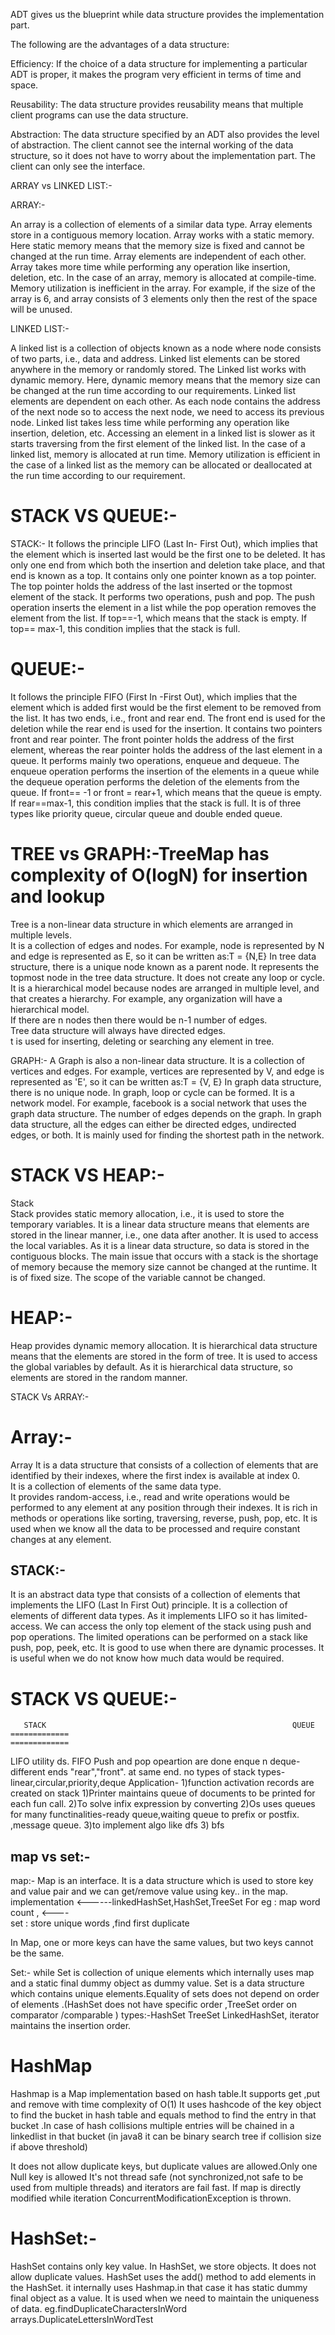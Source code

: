 ADT gives us the blueprint while data structure provides the
implementation part.

The following are the advantages of a data structure:

Efficiency: If the choice of a data structure for implementing a particular ADT is proper, 
it makes the program very efficient in terms of time and space.

Reusability: The data structure provides reusability means that multiple client programs 
can use the data structure.

Abstraction: The data structure specified by an ADT also provides the level of abstraction. 
The client cannot see the internal working of the data structure, so it does not have to worry about the implementation part.
The client can only see the interface.

ARRAY vs LINKED LIST:-

ARRAY:-

An array is a collection of elements of a similar data type.
Array elements store in a contiguous memory location.
Array works with a static memory. 
Here static memory means that the memory size is fixed and cannot be changed at the run time.
Array elements are independent of each other.
Array takes more time while performing any operation like insertion, deletion, etc.
In the case of an array, memory is allocated at compile-time.	
Memory utilization is inefficient in the array. For example, if the size of the array is 6,
and array consists of 3 elements only then the rest of the space will be unused.

LINKED LIST:-

A linked list is a collection of objects known as a node where node consists of two parts, i.e., data and address.
Linked list elements can be stored anywhere in the memory or randomly stored.
The Linked list works with dynamic memory. 
Here, dynamic memory means that the memory size can be changed at the run time according to our requirements.
Linked list elements are dependent on each other.
As each node contains the address of the next node so to access the next node, we need to access its previous node.
Linked list takes less time while performing any operation like insertion, deletion, etc.
Accessing an element in a linked list is slower as it starts traversing from the first element of the linked list.
In the case of a linked list, memory is allocated at run time.
Memory utilization is efficient in the case of a linked list as the memory can be allocated or deallocated at 
the run time according to our requirement.


STACK VS QUEUE:-
=======================
STACK:-
It follows the principle LIFO (Last In- First Out), which implies that the element which is inserted last 
would be the first one to be deleted.
It has only one end from which both the insertion and deletion take place, and that end is known as a top.
It contains only one pointer known as a top pointer. 
The top pointer holds the address of the last inserted or the topmost element of the stack.
It performs two operations, push and pop. The push operation inserts the element in a list while 
the pop operation removes the element from the list.
If top==-1, which means that the stack is empty.
If top== max-1, this condition implies that the stack is full.

QUEUE:-
===================
It follows the principle FIFO (First In -First Out), which implies that the element which is added first
would be the first element to be removed from the list.
It has two ends, i.e., front and rear end.
The front end is used for the deletion while the rear end is used for the insertion.
It contains two pointers front and rear pointer. The front pointer holds the address of the first element,
whereas the rear pointer holds the address of the last element in a queue.
It performs mainly two operations, enqueue and dequeue. 
The enqueue operation performs the insertion of the elements in a queue while
the dequeue operation performs the deletion of the elements from the queue.
If front== -1 or front = rear+1, which means that the queue is empty.
If rear==max-1, this condition implies that the stack is full.
It is of three types like priority queue, circular queue and double ended queue.

TREE vs GRAPH:-TreeMap has complexity of O(logN) for insertion and lookup
===========================
Tree is a non-linear data structure in which elements are arranged in multiple levels.	
It is a collection of edges and nodes. For example, node is represented by N and edge is represented as E, 
so it can be written as:T = {N,E} 
In tree data structure, there is a unique node known as a parent node. 
It represents the topmost node in the tree data structure.
It does not create any loop or cycle.
It is a hierarchical model because nodes are arranged in multiple level, and that creates a hierarchy.
For example, any organization will have a hierarchical model.	
If there are n nodes then there would be n-1 number of edges.	
Tree data structure will always have directed edges.	
t is used for inserting, deleting or searching any element in tree.	


GRAPH:-
A Graph is also a non-linear data structure.
It is a collection of vertices and edges. For example, vertices are represented by V, and edge is represented as 'E', 
so it can be written as:T = {V, E}
In graph data structure, there is no unique node.
In graph, loop or cycle can be formed.
It is a network model. For example, facebook is a social network that uses the graph data structure.
The number of edges depends on the graph.
In graph data structure, all the edges can either be directed edges, undirected edges, or both.
It is mainly used for finding the shortest path in the network.

STACK VS HEAP:-
===========================
Stack	
Stack provides static memory allocation, i.e., it is used to store the temporary variables.
It is a linear data structure means that elements are stored in the linear manner, i.e., one data after another.
It is used to access the local variables.
As it is a linear data structure, so data is stored in the contiguous blocks.
The main issue that occurs with a stack is the shortage of memory because the memory size cannot be changed at the runtime.
It is of fixed size.
The scope of the variable cannot be changed.

HEAP:-
========
Heap provides dynamic memory allocation. 
It is hierarchical data structure means that the elements are stored in the form of tree.
It is used to access the global variables by default.
As it is hierarchical data structure, so elements are stored in the random manner.

	


STACK Vs ARRAY:-

Array:-
=========
Array
It is a data structure that consists of a collection of elements that are identified by their indexes, 
where the first index is available at index 0.	
It is a collection of elements of the same data type.	
It provides random-access, i.e., read and write operations would be performed to any element at
any position through their indexes.	
It is rich in methods or operations like sorting, traversing, reverse, push, pop, etc.
It is used when we know all the data to be processed and require constant changes at any element.

STACK:-
-----------
It is an abstract data type that consists of a collection of elements that implements the LIFO (Last In First Out) principle.
It is a collection of elements of different data types.
As it implements LIFO so it has limited-access. 
We can access the only top element of the stack using push and pop operations.
The limited operations can be performed on a stack like push, pop, peek, etc.
It is good to use when there are dynamic processes. 
It is useful when we do not know how much data would be required.

STACK VS QUEUE:-
=====================
       STACK                                                       QUEUE
    =============                                               =============
   LIFO utility ds.                                                 FIFO
   Push and pop opeartion are done                     enque n deque- different ends "rear","front".
   at same end.
   no types of stack                                    types-linear,circular,priority,deque
   Application-
1)function activation records are created on stack      1)Printer maintains queue of documents to be printed
for each fun call.
2)To solve infix expression by converting          2)Os uses queues for many functinalities-ready queue,waiting queue
to prefix or postfix.                                   ,message queue.
3)to implement algo like dfs                        3) bfs



map vs set:-
---------------
map:-
Map is an interface.
It is a data structure which is used to store key and value pair and we can get/remove value using key..
in the map.   
implementation <------linkedHashSet,HashSet,TreeSet
For eg : map word count ,   <----                     
set : store unique words ,find first duplicate

In Map, one or more keys can have the same values, but two keys cannot be the same.


Set:-
while Set is collection of unique elements which internally uses map and a static final dummy object as dummy value.
Set is a data structure which contains unique elements.Equality of sets does not depend on order
of elements .(HashSet does not have specific order ,TreeSet order on comparator /comparable )
types:-HashSet
       TreeSet
       LinkedHashSet, iterator maintains the insertion order.


HashMap 
======================
Hashmap is a Map implementation based on hash table.It supports get ,put and remove with time complexity of O(1)
It uses hashcode of the key object to find the bucket in hash table
and equals method to find the entry in that bucket .In case of hash collisions multiple entries will be chained in a 
linkedlist in that bucket (in java8 it can be binary search tree if collision size if above threshold)

It does not allow duplicate keys, but duplicate values are allowed.Only one Null key is allowed
It's not thread safe (not synchronized,not safe to be used from multiple threads) 
and iterators are fail fast.
If map is directly modified while iteration ConcurrentModificationException is thrown.


HashSet:-
===========
HashSet contains only key value.
In HashSet, we store objects.
It does not allow duplicate values.
HashSet uses the add() method to add elements in the HashSet. 
it internally uses Hashmap.in that case it has static dummy final object as a value.
It is used when we need to maintain the uniqueness of data.
eg.findDuplicateCharactersInWord
arrays.DuplicateLettersInWordTest

